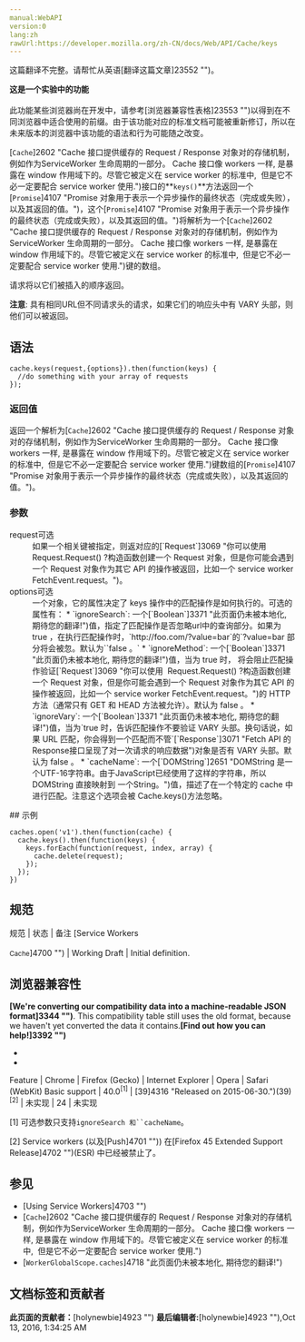 ```yaml
---
manual:WebAPI
version:0
lang:zh
rawUrl:https://developer.mozilla.org/zh-CN/docs/Web/API/Cache/keys
---
```




这篇翻译不完整。请帮忙从英语[翻译这篇文章]23552 "")。






**这是一个实验中的功能**<br></br>此功能某些浏览器尚在开发中，请参考[浏览器兼容性表格]23553 "")以得到在不同浏览器中适合使用的前缀。由于该功能对应的标准文档可能被重新修订，所以在未来版本的浏览器中该功能的语法和行为可能随之改变。




[`Cache`]2602 "Cache 接口提供缓存的 Request / Response 对象对的存储机制，例如作为ServiceWorker 生命周期的一部分。 Cache 接口像 workers 一样, 是暴露在 window 作用域下的。尽管它被定义在 service worker 的标准中,  但是它不必一定要配合 service worker 使用.")接口的**`keys()`**方法返回一个[`Promise`]4107 "Promise 对象用于表示一个异步操作的最终状态（完成或失败），以及其返回的值。")，这个[`Promise`]4107 "Promise 对象用于表示一个异步操作的最终状态（完成或失败），以及其返回的值。")将解析为一个[`Cache`]2602 "Cache 接口提供缓存的 Request / Response 对象对的存储机制，例如作为ServiceWorker 生命周期的一部分。 Cache 接口像 workers 一样, 是暴露在 window 作用域下的。尽管它被定义在 service worker 的标准中,  但是它不必一定要配合 service worker 使用.")键的数组。



请求将以它们被插入的顺序返回。



**注意**: 具有相同URL但不同请求头的请求，如果它们的响应头中有 VARY 头部，则他们可以被返回。



## 语法<a name="语法"></a>

```
cache.keys(request,{options}).then(function(keys) {
  //do something with your array of requests
});
```

### 返回值<a name="返回值"></a>


返回一个解析为[`Cache`]2602 "Cache 接口提供缓存的 Request / Response 对象对的存储机制，例如作为ServiceWorker 生命周期的一部分。 Cache 接口像 workers 一样, 是暴露在 window 作用域下的。尽管它被定义在 service worker 的标准中,  但是它不必一定要配合 service worker 使用.")键数组的[`Promise`]4107 "Promise 对象用于表示一个异步操作的最终状态（完成或失败），以及其返回的值。")。


### 参数<a name="参数"></a>
<dl><dt id=''>request可选</dt><dd>如果一个相关键被指定，则返对应的[`Request`]3069 "你可以使用  Request.Request() ?构造函数创建一个 Request 对象，但是你可能会遇到一个 Request 对象作为其它 API 的操作被返回，比如一个 service worker FetchEvent.request。")。</dd><dt id=''>options可选</dt><dd>一个对象，它的属性决定了 keys 操作中的匹配操作是如何执行的。可选的属性有：
* `ignoreSearch`: 一个[`Boolean`]3371 "此页面仍未被本地化, 期待您的翻译!")值，指定了匹配操作是否忽略url中的查询部分。如果为 true ，在执行匹配操作时，`http://foo.com/?value=bar`的`?value=bar 部分将会被忽。默认为``false 。`
* `ignoreMethod`: 一个[`Boolean`]3371 "此页面仍未被本地化, 期待您的翻译!")值，当为 true 时， 将会阻止匹配操作验证[`Request`]3069 "你可以使用  Request.Request() ?构造函数创建一个 Request 对象，但是你可能会遇到一个 Request 对象作为其它 API 的操作被返回，比如一个 service worker FetchEvent.request。")的 HTTP 方法（通常只有 GET 和 HEAD 方法被允许）。默认为 false 。
* `ignoreVary`: 一个[`Boolean`]3371 "此页面仍未被本地化, 期待您的翻译!")值，当为`true 时，告诉匹配操作不要验证 VARY 头部。换句话说，如果 URL 匹配，你会得到一个匹配而不管`[`Response`]3071 "Fetch API 的Response接口呈现了对一次请求的响应数据")对象是否有 VARY 头部。默认为 false 。
* `cacheName`: 一个[`DOMString`]2651 "DOMString 是一个UTF-16字符串。由于JavaScript已经使用了这样的字符串，所以DOMString 直接映射到 一个String。")值，描述了在一个特定的 cache 中进行匹配。注意这个选项会被 Cache.keys()方法忽略。
</dd></dl>
## 示例<a name="示例"></a>

```
caches.open('v1').then(function(cache) {
  cache.keys().then(function(keys) {
    keys.forEach(function(request, index, array) {
      cache.delete(request);
    });
  });
})
```

## 规范<a name="规范"></a>
规范 | 状态 | 备注 
[Service Workers<br></br><small>Cache</small>]4700 "") | Working Draft | Initial definition. 


## 浏览器兼容性<a name="浏览器兼容性"></a>


**[We&#39;re converting our compatibility data into a machine-readable JSON format]3344 "")**. This compatibility table still uses the old format, because we haven&#39;t yet converted the data it contains.**[Find out how you can help!]3392 "")**


* 
* 
Feature | Chrome | Firefox (Gecko) | Internet Explorer | Opera | Safari (WebKit) 
Basic support | 40.0<sup>[1]</sup> | [39]4316 "Released on 2015-06-30.")(39)<sup>[2]</sup> | 未实现 | 24 | 未实现 






[1] 可选参数只支持`ignoreSearch 和``cacheName`。



[2] Service workers (以及[Push]4701 "")) 在[Firefox 45 Extended Support Release]4702 "")(ESR) 中已经被禁止了。


## 参见<a name="参见"></a>

* [Using Service Workers]4703 "")
* [`Cache`]2602 "Cache 接口提供缓存的 Request / Response 对象对的存储机制，例如作为ServiceWorker 生命周期的一部分。 Cache 接口像 workers 一样, 是暴露在 window 作用域下的。尽管它被定义在 service worker 的标准中,  但是它不必一定要配合 service worker 使用.")
* [`WorkerGlobalScope.caches`]4718 "此页面仍未被本地化, 期待您的翻译!")



## 文档标签和贡献者
**此页面的贡献者：**[holynewbie]4923 "")
**最后编辑者:**[holynewbie]4923 ""),<time>Oct 13, 2016, 1:34:25 AM</time>


